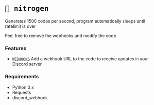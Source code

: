 # `🚀 nitrogen`
Generates 1500 codes per second, program automatically sleeps until ratelimit is over

Feel free to remove the webhooks and modify the code

### Features
- [`WEBHOOKS`](https://support.discord.com/hc/en-us/articles/228383668-Intro-to-Webhooks) Add a webhook URL to the code to receive updates in your Discord server

### Requirements
- Python 3.x
- Requests
- discord_webhook
